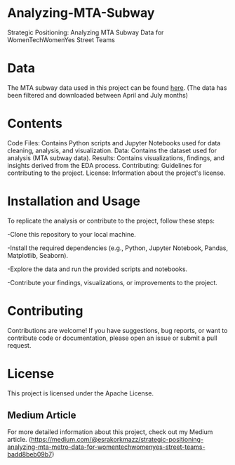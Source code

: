 # Analyzing-MTA-Subway
Strategic Positioning: Analyzing MTA Subway Data for WomenTechWomenYes Street Teams

# Data

The MTA subway data used in this project can be found [here](https://data.ny.gov/Transportation/MTA-Subway-Hourly-Ridership-Beginning-February-202/wujg-7c2s/about_data).
(The data has been filtered and downloaded between April and July months)

# Contents
Code Files: Contains Python scripts and Jupyter Notebooks used for data cleaning, analysis, and visualization.
Data: Contains the dataset used for analysis (MTA subway data).
Results: Contains visualizations, findings, and insights derived from the EDA process.
Contributing: Guidelines for contributing to the project.
License: Information about the project's license.

# Installation and Usage
To replicate the analysis or contribute to the project, follow these steps:

-Clone this repository to your local machine.

-Install the required dependencies (e.g., Python, Jupyter Notebook, Pandas, Matplotlib, Seaborn).

-Explore the data and run the provided scripts and notebooks.

-Contribute your findings, visualizations, or improvements to the project.

# Contributing

Contributions are welcome! If you have suggestions, bug reports, or want to contribute code or documentation, please open an issue or submit a pull request.

# License

This project is licensed under the Apache License.

## Medium Article
For more detailed information about this project, check out my Medium article. (https://medium.com/@esrakorkmazz/strategic-positioning-analyzing-mta-metro-data-for-womentechwomenyes-street-teams-badd8beb09b7)



